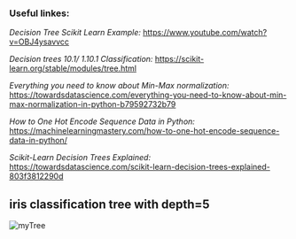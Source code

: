 ### Useful linkes: 
_Decision Tree Scikit Learn Example:_
https://www.youtube.com/watch?v=OBJ4ysavvcc

_Decision trees 10.1/ 
1.10.1 Classification:_
https://scikit-learn.org/stable/modules/tree.html

_Everything you need to know about Min-Max normalization:_
https://towardsdatascience.com/everything-you-need-to-know-about-min-max-normalization-in-python-b79592732b79

_How to One Hot Encode Sequence Data in Python:_
https://machinelearningmastery.com/how-to-one-hot-encode-sequence-data-in-python/

_Scikit-Learn Decision Trees Explained:_
https://towardsdatascience.com/scikit-learn-decision-trees-explained-803f3812290d


## iris classification tree with depth=5
![myTree](https://user-images.githubusercontent.com/39053503/118901995-58352480-b91d-11eb-83c9-2427389052bd.png)

